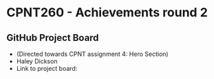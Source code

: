 # CPNT260 - Achievements round 2
## GitHub Project Board 
- (Directed towards CPNT assignment 4: Hero Section)
- Haley Dickson
- Link to project board: 

